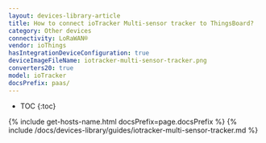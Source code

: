 ```yaml
---
layout: devices-library-article
title: How to connect ioTracker Multi-sensor tracker to ThingsBoard?
category: Other devices
connectivity: LoRaWAN®
vendor: ioThings
hasIntegrationDeviceConfiguration: true
deviceImageFileName: iotracker-multi-sensor-tracker.png
converters20: true
model: ioTracker
docsPrefix: paas/
---
```


* TOC
{:toc}

{% include get-hosts-name.html docsPrefix=page.docsPrefix %}
{% include /docs/devices-library/guides/iotracker-multi-sensor-tracker.md %}
